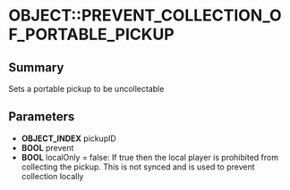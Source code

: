 # OBJECT::PREVENT_COLLECTION_OF_PORTABLE_PICKUP

## Summary
Sets a portable pickup to be uncollectable

## Parameters
* **OBJECT_INDEX** pickupID
* **BOOL** prevent
* **BOOL** localOnly = false:
If true then the local player is prohibited from collecting the pickup.
This is not synced and is used to prevent collection locally